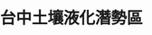# 台中土壤液化潛勢區


<!DOCTYPE html>
<html lang="zh-Hant">
<head>
    <meta charset="UTF-8">
    <meta name="viewport" content="width=device-width, initial-scale=1.0">
    <title>台中市土壤液化潛勢地圖</title>
    <!-- 引入 Leaflet.js -->
    <link rel="stylesheet" href="https://unpkg.com/leaflet@1.9.4/dist/leaflet.css" />
    <script src="https://unpkg.com/leaflet@1.9.4/dist/leaflet.js"></script>
    <style>
        body {
            margin: 0;
            padding: 0;
        }
        #map {
            height: 100vh; /* 地圖全螢幕高度 */
            width: 100%;  /* 地圖全螢幕寬度 */
        }
    </style>
</head>
<body>
    <div id="map"></div>
    <script>
        
        const map = L.map('map').setView([24.147736, 120.673648], 12);

        // 添加 OpenStreetMap 圖層
        L.tileLayer('https://{s}.tile.openstreetmap.org/{z}/{x}/{y}.png', {
            maxZoom: 19,
            attribution: '© OpenStreetMap contributors'
        }).addTo(map);

        // 資料來源、顏色
        const datasets = [
            {
                url: "https://www.geologycloud.tw/api/v1/zh-tw/liquefaction?area=%E8%87%BA%E4%B8%AD&classify=%E9%AB%98%E6%BD%9B%E5%8B%A2&all=true&t=.json",
                color: "red",    // 高潛勢(紅色)
                fillColor: "red"
            },
            {
                url: "https://www.geologycloud.tw/api/v1/zh-tw/liquefaction?area=%E8%87%BA%E4%B8%AD&classify=%E4%B8%AD%E6%BD%9B%E5%8B%A2&all=true&t=.json",
                color: "orange", // 中潛勢(橘色)
                fillColor: "orange"
            },
            {
                url: "https://www.geologycloud.tw/api/v1/zh-tw/liquefaction?area=%E8%87%BA%E4%B8%AD&classify=%E4%BD%8E%E6%BD%9B%E5%8B%A2&all=true&t=.json",
                color: "yellow", // 低潛勢(黃色)
                fillColor: "yellow"
            }
        ];

        datasets.forEach(dataset => {
            fetch(dataset.url)
                .then(response => response.json())
                .then(data => {
                    // 將 GeoJSON 資料加入地圖
                    L.geoJSON(data, {
                        style: {
                            color: dataset.color,
                            fillColor: dataset.fillColor,
                            fillOpacity: 0.5,
                            weight: 1
                        },
                        onEachFeature: (feature, layer) => {
                            // 點擊每個多邊形顯示詳細資訊
                            const properties = feature.properties;
                            const popupContent = `
                                <strong>土壤液化潛勢：</strong>${properties.classify || "未知"}<br>
                                <strong>描述：</strong>${properties.description || "無詳細描述"}
                            `;
                            layer.bindPopup(popupContent);
                        }
                    }).addTo(map);
                })
                .catch(error => console.error(`資料載入失敗 (${dataset.url}):`, error));
        });
    </script>
</body>
</html>
